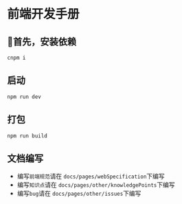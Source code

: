 # 前端开发手册

## 首先，安装依赖
`cnpm i`

## 启动
`npm run dev`

## 打包
`npm run build`

## 文档编写
- 编写`前端规范`请在 `docs/pages/webSpecification`下编写
- 编写`知识点`请在 `docs/pages/other/knowledgePoints`下编写
- 编写`bug`请在 `docs/pages/other/issues`下编写